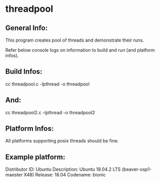 # threadpool
General Info:
-------------
This program creates pool of threads and demonstrate their runs.

Refer below console logs on information to build and run (and platform infos).

Build Infos:
------------
cc threadpool.c -lpthread -o threadpool

And:
----
cc threadpool2.c -lpthread -o threadpool2

Platform Infos:
---------------

All platforms supporting posix threads should be fine.

Example platform:
-----------------
Distributor ID:	Ubuntu
Description:	Ubuntu 18.04.2 LTS (beaver-osp1-maester X48)
Release:	18.04
Codename:	bionic

